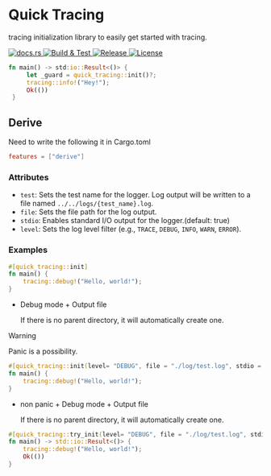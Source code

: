 # Quick Tracing

tracing initialization library to easily get started with tracing.

<div>
    <a href="https://docs.rs/quick_tracing">
        <img src="https://img.shields.io/docsrs/quick_tracing" alt="docs.rs">
    </a>
    <a href="https://github.com/SARDONYX-sard/quick_tracing/actions/workflows/build-and-test.yml">
        <img src="https://github.com/SARDONYX-sard/quick_tracing/actions/workflows/build-and-test.yml/badge.svg" alt="Build & Test">
    </a>
    <a href="https://github.com/SARDONYX-sard/quick_tracing/actions/workflows/release.yaml">
        <img src="https://github.com/SARDONYX-sard/quick_tracing/actions/workflows/release.yaml/badge.svg" alt="Release">
    </a>
    <a href="https://opensource.org/licenses/MIT">
        <img src="https://img.shields.io/badge/License-MIT-yellow.svg" alt="License">
    </a>

</div>

```rust
fn main() -> std:io::Result<()> {
     let _guard = quick_tracing::init()?;
     tracing::info!("Hey!");
     Ok(())
 }
```

## Derive

Need to write the following it in Cargo.toml

```toml
features = ["derive"]
```

### Attributes

- `test`: Sets the test name for the logger. Log output will be written to a file named `../../logs/{test_name}.log`.
- `file`: Sets the file path for the log output.
- `stdio`: Enables standard I/O output for the logger.(default: true)
- `level`: Sets the log level filter (e.g., `TRACE`, `DEBUG`, `INFO`, `WARN`, `ERROR`).

### Examples

```rust
#[quick_tracing::init]
fn main() {
    tracing::debug!("Hello, world!");
}
```

- Debug mode + Output file

  If there is no parent directory, it will automatically create one.

> [!WARNING]
> Panic is a possibility.

```rust
#[quick_tracing::init(level= "DEBUG", file = "./log/test.log", stdio = false)]
fn main() {
    tracing::debug!("Hello, world!");
}
```

- non panic + Debug mode + Output file

  If there is no parent directory, it will automatically create one.

```rust
#[quick_tracing::try_init(level= "DEBUG", file = "./log/test.log", stdio = false)]
fn main() -> std::io::Result<()> {
    tracing::debug!("Hello, world!");
    Ok(())
}
```

